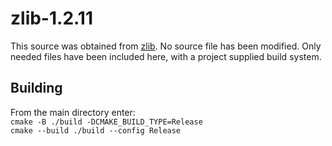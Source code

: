 # zlib-1.2.11 
This source was obtained from [zlib]( https://github.com/madler/zlib).
No source file has been modified. Only needed files have been included 
here, with a project supplied build system.

## Building  
From the main directory enter:  
 `cmake -B ./build -DCMAKE_BUILD_TYPE=Release`  
 `cmake --build ./build --config Release`
